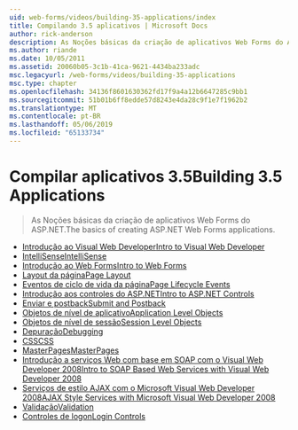 ```yaml
---
uid: web-forms/videos/building-35-applications/index
title: Compilando 3.5 aplicativos | Microsoft Docs
author: rick-anderson
description: As Noções básicas da criação de aplicativos Web Forms do ASP.NET.
ms.author: riande
ms.date: 10/05/2011
ms.assetid: 20060b05-3c1b-41ca-9621-4434ba233adc
msc.legacyurl: /web-forms/videos/building-35-applications
msc.type: chapter
ms.openlocfilehash: 34136f8601630362fd17f9a4a12b6647285c9bb1
ms.sourcegitcommit: 51b01b6ff8edde57d8243e4da28c9f1e7f1962b2
ms.translationtype: MT
ms.contentlocale: pt-BR
ms.lasthandoff: 05/06/2019
ms.locfileid: "65133734"
---
```

# <a name="building-35-applications"></a><span data-ttu-id="549d1-103">Compilar aplicativos 3.5</span><span class="sxs-lookup"><span data-stu-id="549d1-103">Building 3.5 Applications</span></span>

> <span data-ttu-id="549d1-104">As Noções básicas da criação de aplicativos Web Forms do ASP.NET.</span><span class="sxs-lookup"><span data-stu-id="549d1-104">The basics of creating ASP.NET Web Forms applications.</span></span>

- [<span data-ttu-id="549d1-105">Introdução ao Visual Web Developer</span><span class="sxs-lookup"><span data-stu-id="549d1-105">Intro to Visual Web Developer</span></span>](intro-to-visual-web-developer.md)
- [<span data-ttu-id="549d1-106">IntelliSense</span><span class="sxs-lookup"><span data-stu-id="549d1-106">IntelliSense</span></span>](intellisense.md)
- [<span data-ttu-id="549d1-107">Introdução ao Web Forms</span><span class="sxs-lookup"><span data-stu-id="549d1-107">Intro to Web Forms</span></span>](intro-to-web-forms.md)
- [<span data-ttu-id="549d1-108">Layout da página</span><span class="sxs-lookup"><span data-stu-id="549d1-108">Page Layout</span></span>](page-layout.md)
- [<span data-ttu-id="549d1-109">Eventos de ciclo de vida da página</span><span class="sxs-lookup"><span data-stu-id="549d1-109">Page Lifecycle Events</span></span>](page-lifecycle-events.md)
- [<span data-ttu-id="549d1-110">Introdução aos controles do ASP.NET</span><span class="sxs-lookup"><span data-stu-id="549d1-110">Intro to ASP.NET Controls</span></span>](intro-to-aspnet-controls.md)
- [<span data-ttu-id="549d1-111">Enviar e postback</span><span class="sxs-lookup"><span data-stu-id="549d1-111">Submit and Postback</span></span>](submit-and-postback.md)
- [<span data-ttu-id="549d1-112">Objetos de nível de aplicativo</span><span class="sxs-lookup"><span data-stu-id="549d1-112">Application Level Objects</span></span>](application-level-objects.md)
- [<span data-ttu-id="549d1-113">Objetos de nível de sessão</span><span class="sxs-lookup"><span data-stu-id="549d1-113">Session Level Objects</span></span>](session-level-objects.md)
- [<span data-ttu-id="549d1-114">Depuração</span><span class="sxs-lookup"><span data-stu-id="549d1-114">Debugging</span></span>](debugging.md)
- [<span data-ttu-id="549d1-115">CSS</span><span class="sxs-lookup"><span data-stu-id="549d1-115">CSS</span></span>](css.md)
- [<span data-ttu-id="549d1-116">MasterPages</span><span class="sxs-lookup"><span data-stu-id="549d1-116">MasterPages</span></span>](masterpages.md)
- [<span data-ttu-id="549d1-117">Introdução a serviços Web com base em SOAP com o Visual Web Developer 2008</span><span class="sxs-lookup"><span data-stu-id="549d1-117">Intro to SOAP Based Web Services with Visual Web Developer 2008</span></span>](an-introduction-to-soap-based-web-services-with-visual-web-developer-2008.md)
- [<span data-ttu-id="549d1-118">Serviços de estilo AJAX com o Microsoft Visual Web Developer 2008</span><span class="sxs-lookup"><span data-stu-id="549d1-118">AJAX Style Services with Microsoft Visual Web Developer 2008</span></span>](ajax-style-services-with-microsoft-visual-web-developer-2008.md)
- [<span data-ttu-id="549d1-119">Validação</span><span class="sxs-lookup"><span data-stu-id="549d1-119">Validation</span></span>](validation.md)
- [<span data-ttu-id="549d1-120">Controles de logon</span><span class="sxs-lookup"><span data-stu-id="549d1-120">Login Controls</span></span>](login-controls.md)
